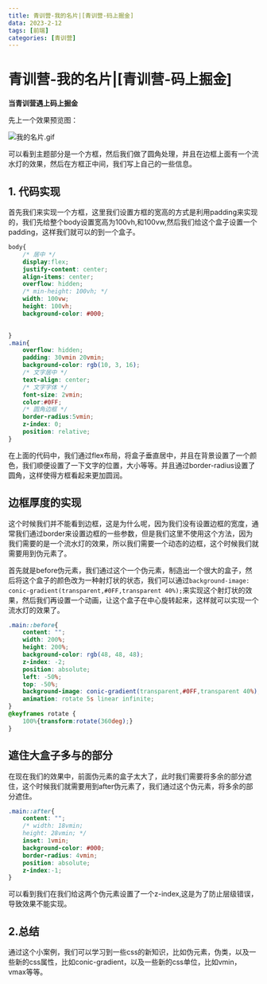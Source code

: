 ```yaml
---
title: 青训营-我的名片|[青训营-码上掘金]
data: 2023-2-12
tags: [前端]
categories: [青训营]
---
```

# 青训营-我的名片|[青训营-码上掘金]

**当青训营遇上码上掘金**

先上一个效果预览图：

![我的名片.gif](https://p1-juejin.byteimg.com/tos-cn-i-k3u1fbpfcp/6ec82a65c7b8426dbeb41279ec4e3412~tplv-k3u1fbpfcp-watermark.image?)

可以看到主题部分是一个方框，然后我们做了圆角处理，并且在边框上面有一个流水灯的效果，然后在方框正中间，我们写上自己的一些信息。

## 1. 代码实现

首先我们来实现一个方框，这里我们设置方框的宽高的方式是利用padding来实现的，我们先给整个body设置宽高为100vh,和100vw,然后我们给这个盒子设置一个padding，这样我们就可以的到一个盒子。

```css
body{
    /* 居中 */
    display:flex;
    justify-content: center;
    align-items: center;
    overflow: hidden;
    /* min-height: 100vh; */
    width: 100vw;
    height: 100vh;
    background-color: #000;

    
}
.main{
    overflow: hidden;
    padding: 30vmin 20vmin;
    background-color: rgb(10, 3, 16);
    /* 文字居中 */
    text-align: center;
    /* 文字字体 */
    font-size: 2vmin;
    color:#0FF;
    /* 圆角边框 */
    border-radius:5vmin;
    z-index: 0;
    position: relative;
}
```

在上面的代码中，我们通过flex布局，将盒子垂直居中，并且在背景设置了一个颜色，我们顺便设置了一下文字的位置，大小等等。并且通过border-radius设置了圆角，这样使得方框看起来更加圆润。

## 边框厚度的实现

这个时候我们并不能看到边框，这是为什么呢，因为我们没有设置边框的宽度，通常我们通过border来设置边框的一些参数，但是我们这里不使用这个方法，因为我们需要的是一个流水灯的效果，所以我们需要一个动态的边框，这个时候我们就需要用到伪元素了。

首先就是before伪元素，我们通过这个一个伪元素，制造出一个很大的盒子，然后将这个盒子的颜色改为一种射灯状的状态，我们可以通过`background-image: conic-gradient(transparent,#0FF,transparent 40%);`来实现这个射灯状的效果，然后我们再设置一个动画，让这个盒子在中心旋转起来，这样就可以实现一个流水灯的效果了。

```css
.main::before{
    content: "";
    width: 200%;
    height: 200%;
    background-color: rgb(48, 48, 48);
    z-index: -2;
    position: absolute;
    left: -50%;
    top: -50%;
    background-image: conic-gradient(transparent,#0FF,transparent 40%);
    animation: rotate 5s linear infinite;
}
@keyframes rotate {
    100%{transform:rotate(360deg);}
}
```

## 遮住大盒子多与的部分

在现在我们的效果中，前面伪元素的盒子太大了，此时我们需要将多余的部分遮住，这个时候我们就需要用到after伪元素了，我们通过这个伪元素，将多余的部分遮住。

```css
.main::after{
    content: "";
    /* width: 18vmin;
    height: 28vmin; */
    inset: 1vmin;
    background-color: #000;
    border-radius: 4vmin;
    position: absolute;
    z-index:-1;
}
```

可以看到我们在我们给这两个伪元素设置了一个z-index,这是为了防止层级错误，导致效果不能实现。

## 2.总结

通过这个小案例，我们可以学习到一些css的新知识，比如伪元素，伪类，以及一些新的css属性，比如conic-gradient，以及一些新的css单位，比如vmin，vmax等等。